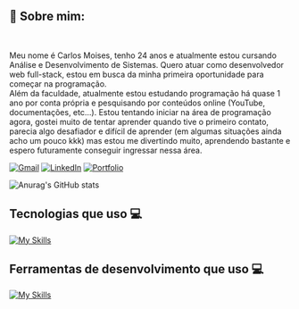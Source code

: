 <div> 
	<h2> 📖 Sobre mim: </h2> <br> 
	<p>
	Meu nome é Carlos Moises, tenho 24 anos e atualmente estou cursando Análise e Desenvolvimento de Sistemas. Quero atuar como desenvolvedor web full-stack, estou em busca da minha primeira oportunidade para começar na programação. <br>
	Além da faculdade, atualmente estou estudando programação há quase 1 ano por conta própria e pesquisando por conteúdos online (YouTube, documentações, etc…).
	Estou tentando iniciar na área de programação agora, gostei muito de tentar aprender quando tive o primeiro contato, parecia algo desafiador e difícil de aprender (em algumas situações ainda acho um pouco kkk) mas estou me divertindo muito, aprendendo 		bastante e espero futuramente conseguir ingressar nessa área.
	</p>
  
  [![Gmail](https://img.shields.io/badge/Gmail-333333?style=for-the-badge&logo=gmail&logoColor=red)](mailto:carloszeeyy@gmail.com)
  [![LinkedIn](https://img.shields.io/badge/LinkedIn-0077B5?style=for-the-badge&logo=linkedin&logoColor=white)](https://www.linkedin.com/in/carlos-moises-211205203/)
  	[![Portfolio](https://img.shields.io/badge/Portfolio-FF5722?style=for-the-badge&logo=todoist&logoColor=white)](https://carlosmoises.netlify.app)
</div>

![Anurag's GitHub stats](https://github-readme-stats.vercel.app/api?username=CarlosZeyy&show_icons=true&theme=react)
      

<div>
	<h2>Tecnologias que uso 💻</h2>
	
[![My Skills](https://skillicons.dev/icons?i=vite,git,github,vscode,vercel)](https://skillicons.dev)
</div>

<div>
<h2>Ferramentas de desenvolvimento que uso 💻</h2>

[![My Skills](https://skillicons.dev/icons?i=js,html,css,nodejs,mongodb,tailwind,react)](https://skillicons.dev)
</div>
 
 
